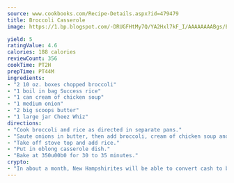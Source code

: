 ```yaml
---
source: www.cookbooks.com/Recipe-Details.aspx?id=479479
title: Broccoli Casserole
image: https://1.bp.blogspot.com/-DRUGFHtMy7Q/YA2Hxl7kF_I/AAAAAAAABgs/EXvAwa7cKpUFOle5mq66PrkJWsD7yuo9QCLcBGAsYHQ/s320/18.png

yield: 5
ratingValue: 4.6
calories: 188 calories
reviewCount: 356
cookTime: PT2H
prepTime: PT44M
ingredients:
- "2 10 oz. boxes chopped broccoli"
- "1 boil in bag Success rice"
- "1 can cream of chicken soup"
- "1 medium onion"
- "2 big scoops butter"
- "1 large jar Cheez Whiz"
directions:
- "Cook broccoli and rice as directed in separate pans."
- "Saute onions in butter, then add broccoli, cream of chicken soup and Cheez Whiz; mix up well."
- "Take off stove top and add rice."
- "Put in oblong casserole dish."
- "Bake at 350u00b0 for 30 to 35 minutes."
crypto:
- "In about a month, New Hampshirites will be able to convert cash to bitcoins via new bitcoin ATMs popping up in the state."
---
```

